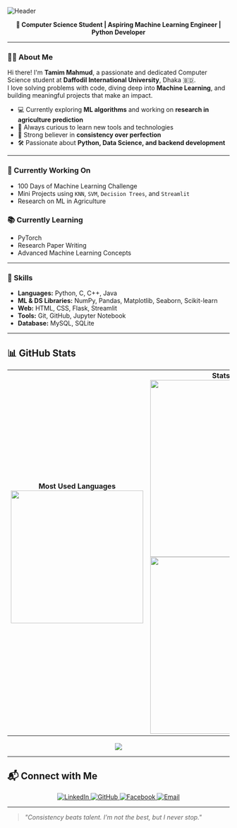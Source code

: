 ![Header](https://capsule-render.vercel.app/api?type=waving&color=gradient&height=200&section=header&text=Hi%20I'm%20Tamim%20👋&fontSize=40&fontAlignY=35)

<p align="center">
  <b>🚀 Computer Science Student | Aspiring Machine Learning Engineer | Python Developer</b>
</p>

---

### 🧑‍💻 About Me

Hi there! I'm **Tamim Mahmud**, a passionate and dedicated Computer Science student at **Daffodil International University**, Dhaka 🇧🇩.  
I love solving problems with code, diving deep into **Machine Learning**, and building meaningful projects that make an impact.

- 💻 Currently exploring **ML algorithms** and working on **research in agriculture prediction**
- 🧠 Always curious to learn new tools and technologies
- 🌱 Strong believer in **consistency over perfection**
- 🛠 Passionate about **Python, Data Science, and backend development**

---

### 🔭 Currently Working On
- 100 Days of Machine Learning Challenge
- Mini Projects using `KNN`, `SVM`, `Decision Trees`, and `Streamlit`
- Research on ML in Agriculture

### 📚 Currently Learning
- PyTorch
- Research Paper Writing
- Advanced Machine Learning Concepts

---

### 💼 Skills

- **Languages:** Python, C, C++, Java  
- **ML & DS Libraries:** NumPy, Pandas, Matplotlib, Seaborn, Scikit-learn  
- **Web:** HTML, CSS, Flask, Streamlit  
- **Tools:** Git, GitHub, Jupyter Notebook  
- **Database:** MySQL, SQLite  

---

## 📊 GitHub Stats

<table>
  <tr>
    <td align="center">
      <b>Most Used Languages</b><br/>
      <img src="https://github-readme-stats.vercel.app/api/top-langs/?username=tamim1249&layout=pie&theme=radical" width="300" />
    </td>
    <td align="center">
      <b>Stats Overview</b><br/>
      <img src="https://github-readme-stats.vercel.app/api?username=tamim1249&show_icons=true&count_private=true&theme=radical" width="400"/><br/>
      <img src="https://github-readme-streak-stats.herokuapp.com/?user=tamim1249&theme=radical" width="400"/>
    </td>
  </tr>
</table>

<p align="center">
  <img src="https://github-profile-trophy.vercel.app/?username=tamim1249&theme=radical&row=1&column=6" />
</p>

---

## 📬 Connect with Me

<p align="center">
  <a href="https://www.linkedin.com/in/tamim-mahmud91437/" target="_blank">
    <img src="https://img.shields.io/badge/LinkedIn-0077B5?style=for-the-badge&logo=linkedin&logoColor=white" alt="LinkedIn"/>
  </a>
  <a href="https://github.com/tamim1249" target="_blank">
    <img src="https://img.shields.io/badge/GitHub-100000?style=for-the-badge&logo=github&logoColor=white" alt="GitHub"/>
  </a>
  <a href="https://web.facebook.com/tamim23w" target="_blank">
    <img src="https://img.shields.io/badge/Facebook-1877F2?style=for-the-badge&logo=facebook&logoColor=white" alt="Facebook"/>
  </a>
  <a href="mailto:tamimmahmud91437@gmail.com">
    <img src="https://img.shields.io/badge/Gmail-EA4335?style=for-the-badge&logo=gmail&logoColor=white" alt="Email"/>
  </a>
</p>

---

> *"Consistency beats talent. I’m not the best, but I never stop."*
